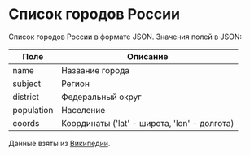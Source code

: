 # Список городов России

Список городов России в формате JSON. Значения полей в JSON:

Поле|Описание
----|--------
name|Название города
subject|Регион
district|Федеральный округ
population|Население
coords|Координаты ('lat' - широта, 'lon' - долгота)

Данные взяты из [Википедии](https://ru.wikipedia.org/wiki/Список_городов_России).
